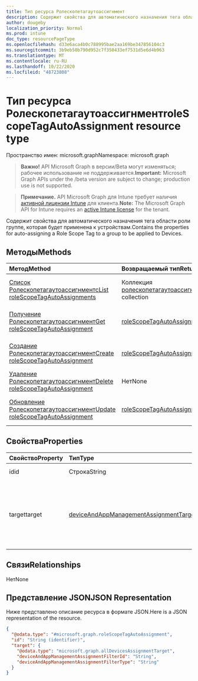 ```yaml
---
title: Тип ресурса Ролескопетагаутоассигнмент
description: Содержит свойства для автоматического назначения тега области роли группе, которая будет применена к устройствам.
author: dougeby
localization_priority: Normal
ms.prod: intune
doc_type: resourcePageType
ms.openlocfilehash: d33e6aca4b0c788995bae2aa169be347856104c3
ms.sourcegitcommit: 3b9eb50b790d952c7f350433ef7531d5e6d4b963
ms.translationtype: MT
ms.contentlocale: ru-RU
ms.lasthandoff: 10/22/2020
ms.locfileid: "48723808"
---
```

# <a name="rolescopetagautoassignment-resource-type"></a><span data-ttu-id="a3c24-103">Тип ресурса Ролескопетагаутоассигнмент</span><span class="sxs-lookup"><span data-stu-id="a3c24-103">roleScopeTagAutoAssignment resource type</span></span>

<span data-ttu-id="a3c24-104">Пространство имен: microsoft.graph</span><span class="sxs-lookup"><span data-stu-id="a3c24-104">Namespace: microsoft.graph</span></span>

> <span data-ttu-id="a3c24-105">**Важно!** API Microsoft Graph в версии/Beta могут изменяться; рабочее использование не поддерживается.</span><span class="sxs-lookup"><span data-stu-id="a3c24-105">**Important:** Microsoft Graph APIs under the /beta version are subject to change; production use is not supported.</span></span>

> <span data-ttu-id="a3c24-106">**Примечание.** API Microsoft Graph для Intune требует наличия [активной лицензии Intune](https://go.microsoft.com/fwlink/?linkid=839381) для клиента.</span><span class="sxs-lookup"><span data-stu-id="a3c24-106">**Note:** The Microsoft Graph API for Intune requires an [active Intune license](https://go.microsoft.com/fwlink/?linkid=839381) for the tenant.</span></span>

<span data-ttu-id="a3c24-107">Содержит свойства для автоматического назначения тега области роли группе, которая будет применена к устройствам.</span><span class="sxs-lookup"><span data-stu-id="a3c24-107">Contains the properties for auto-assigning a Role Scope Tag to a group to be applied to Devices.</span></span>

## <a name="methods"></a><span data-ttu-id="a3c24-108">Методы</span><span class="sxs-lookup"><span data-stu-id="a3c24-108">Methods</span></span>
|<span data-ttu-id="a3c24-109">Метод</span><span class="sxs-lookup"><span data-stu-id="a3c24-109">Method</span></span>|<span data-ttu-id="a3c24-110">Возвращаемый тип</span><span class="sxs-lookup"><span data-stu-id="a3c24-110">Return Type</span></span>|<span data-ttu-id="a3c24-111">Описание</span><span class="sxs-lookup"><span data-stu-id="a3c24-111">Description</span></span>|
|:---|:---|:---|
|[<span data-ttu-id="a3c24-112">Список Ролескопетагаутоассигнментс</span><span class="sxs-lookup"><span data-stu-id="a3c24-112">List roleScopeTagAutoAssignments</span></span>](../api/intune-rbac-rolescopetagautoassignment-list.md)|<span data-ttu-id="a3c24-113">Коллекция [ролескопетагаутоассигнмент](../resources/intune-rbac-rolescopetagautoassignment.md)</span><span class="sxs-lookup"><span data-stu-id="a3c24-113">[roleScopeTagAutoAssignment](../resources/intune-rbac-rolescopetagautoassignment.md) collection</span></span>|<span data-ttu-id="a3c24-114">Список свойств и связей объектов [ролескопетагаутоассигнмент](../resources/intune-rbac-rolescopetagautoassignment.md) .</span><span class="sxs-lookup"><span data-stu-id="a3c24-114">List properties and relationships of the [roleScopeTagAutoAssignment](../resources/intune-rbac-rolescopetagautoassignment.md) objects.</span></span>|
|[<span data-ttu-id="a3c24-115">Получение Ролескопетагаутоассигнмент</span><span class="sxs-lookup"><span data-stu-id="a3c24-115">Get roleScopeTagAutoAssignment</span></span>](../api/intune-rbac-rolescopetagautoassignment-get.md)|[<span data-ttu-id="a3c24-116">roleScopeTagAutoAssignment</span><span class="sxs-lookup"><span data-stu-id="a3c24-116">roleScopeTagAutoAssignment</span></span>](../resources/intune-rbac-rolescopetagautoassignment.md)|<span data-ttu-id="a3c24-117">Чтение свойств и связей объекта [ролескопетагаутоассигнмент](../resources/intune-rbac-rolescopetagautoassignment.md) .</span><span class="sxs-lookup"><span data-stu-id="a3c24-117">Read properties and relationships of the [roleScopeTagAutoAssignment](../resources/intune-rbac-rolescopetagautoassignment.md) object.</span></span>|
|[<span data-ttu-id="a3c24-118">Создание Ролескопетагаутоассигнмент</span><span class="sxs-lookup"><span data-stu-id="a3c24-118">Create roleScopeTagAutoAssignment</span></span>](../api/intune-rbac-rolescopetagautoassignment-create.md)|[<span data-ttu-id="a3c24-119">roleScopeTagAutoAssignment</span><span class="sxs-lookup"><span data-stu-id="a3c24-119">roleScopeTagAutoAssignment</span></span>](../resources/intune-rbac-rolescopetagautoassignment.md)|<span data-ttu-id="a3c24-120">Создание нового объекта [ролескопетагаутоассигнмент](../resources/intune-rbac-rolescopetagautoassignment.md) .</span><span class="sxs-lookup"><span data-stu-id="a3c24-120">Create a new [roleScopeTagAutoAssignment](../resources/intune-rbac-rolescopetagautoassignment.md) object.</span></span>|
|[<span data-ttu-id="a3c24-121">Удаление Ролескопетагаутоассигнмент</span><span class="sxs-lookup"><span data-stu-id="a3c24-121">Delete roleScopeTagAutoAssignment</span></span>](../api/intune-rbac-rolescopetagautoassignment-delete.md)|<span data-ttu-id="a3c24-122">Нет</span><span class="sxs-lookup"><span data-stu-id="a3c24-122">None</span></span>|<span data-ttu-id="a3c24-123">Удаляет объект [ролескопетагаутоассигнмент](../resources/intune-rbac-rolescopetagautoassignment.md).</span><span class="sxs-lookup"><span data-stu-id="a3c24-123">Deletes a [roleScopeTagAutoAssignment](../resources/intune-rbac-rolescopetagautoassignment.md).</span></span>|
|[<span data-ttu-id="a3c24-124">Обновление Ролескопетагаутоассигнмент</span><span class="sxs-lookup"><span data-stu-id="a3c24-124">Update roleScopeTagAutoAssignment</span></span>](../api/intune-rbac-rolescopetagautoassignment-update.md)|[<span data-ttu-id="a3c24-125">roleScopeTagAutoAssignment</span><span class="sxs-lookup"><span data-stu-id="a3c24-125">roleScopeTagAutoAssignment</span></span>](../resources/intune-rbac-rolescopetagautoassignment.md)|<span data-ttu-id="a3c24-126">Обновление свойств объекта [ролескопетагаутоассигнмент](../resources/intune-rbac-rolescopetagautoassignment.md) .</span><span class="sxs-lookup"><span data-stu-id="a3c24-126">Update the properties of a [roleScopeTagAutoAssignment](../resources/intune-rbac-rolescopetagautoassignment.md) object.</span></span>|

## <a name="properties"></a><span data-ttu-id="a3c24-127">Свойства</span><span class="sxs-lookup"><span data-stu-id="a3c24-127">Properties</span></span>
|<span data-ttu-id="a3c24-128">Свойство</span><span class="sxs-lookup"><span data-stu-id="a3c24-128">Property</span></span>|<span data-ttu-id="a3c24-129">Тип</span><span class="sxs-lookup"><span data-stu-id="a3c24-129">Type</span></span>|<span data-ttu-id="a3c24-130">Описание</span><span class="sxs-lookup"><span data-stu-id="a3c24-130">Description</span></span>|
|:---|:---|:---|
|<span data-ttu-id="a3c24-131">id</span><span class="sxs-lookup"><span data-stu-id="a3c24-131">id</span></span>|<span data-ttu-id="a3c24-132">Строка</span><span class="sxs-lookup"><span data-stu-id="a3c24-132">String</span></span>|<span data-ttu-id="a3c24-133">Ключ объекта.</span><span class="sxs-lookup"><span data-stu-id="a3c24-133">Key of the entity.</span></span>|
|<span data-ttu-id="a3c24-134">target</span><span class="sxs-lookup"><span data-stu-id="a3c24-134">target</span></span>|[<span data-ttu-id="a3c24-135">deviceAndAppManagementAssignmentTarget</span><span class="sxs-lookup"><span data-stu-id="a3c24-135">deviceAndAppManagementAssignmentTarget</span></span>](../resources/intune-shared-deviceandappmanagementassignmenttarget.md)|<span data-ttu-id="a3c24-136">Целевой объект автоматического назначения для определенного тега области применения роли.</span><span class="sxs-lookup"><span data-stu-id="a3c24-136">The auto-assignment target for the specific Role Scope Tag.</span></span>|

## <a name="relationships"></a><span data-ttu-id="a3c24-137">Связи</span><span class="sxs-lookup"><span data-stu-id="a3c24-137">Relationships</span></span>
<span data-ttu-id="a3c24-138">Нет</span><span class="sxs-lookup"><span data-stu-id="a3c24-138">None</span></span>

## <a name="json-representation"></a><span data-ttu-id="a3c24-139">Представление JSON</span><span class="sxs-lookup"><span data-stu-id="a3c24-139">JSON Representation</span></span>
<span data-ttu-id="a3c24-140">Ниже представлено описание ресурса в формате JSON.</span><span class="sxs-lookup"><span data-stu-id="a3c24-140">Here is a JSON representation of the resource.</span></span>
<!-- {
  "blockType": "resource",
  "keyProperty": "id",
  "@odata.type": "microsoft.graph.roleScopeTagAutoAssignment"
}
-->
``` json
{
  "@odata.type": "#microsoft.graph.roleScopeTagAutoAssignment",
  "id": "String (identifier)",
  "target": {
    "@odata.type": "microsoft.graph.allDevicesAssignmentTarget",
    "deviceAndAppManagementAssignmentFilterId": "String",
    "deviceAndAppManagementAssignmentFilterType": "String"
  }
}
```





